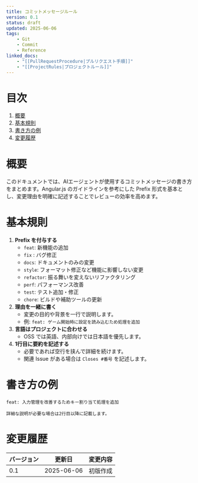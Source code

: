 ```yaml
---
title: コミットメッセージルール
version: 0.1
status: draft
updated: 2025-06-06
tags:
    - Git
    - Commit
    - Reference
linked_docs:
    - "[[PullRequestProcedure|プルリクエスト手順]]"
    - "[[ProjectRules|プロジェクトルール]]"
---
```


# 目次

1. [概要](#概要)
2. [基本規則](#基本規則)
3. [書き方の例](#書き方の例)
4. [変更履歴](#変更履歴)

# 概要

このドキュメントでは、AIエージェントが使用するコミットメッセージの書き方をまとめます。Angular.js のガイドラインを参考にした Prefix 形式を基本とし、変更理由を明確に記述することでレビューの効率を高めます。

# 基本規則

1. **Prefix を付与する**
   - `feat`: 新機能の追加
   - `fix` : バグ修正
   - `docs`: ドキュメントのみの変更
   - `style`: フォーマット修正など機能に影響しない変更
   - `refactor`: 振る舞いを変えないリファクタリング
   - `perf`: パフォーマンス改善
   - `test`: テスト追加・修正
   - `chore`: ビルドや補助ツールの更新
2. **理由を一緒に書く**
   - 変更の目的や背景を一行で説明します。
   - 例: `feat: ゲーム開始時に設定を読み込むため処理を追加`
3. **言語はプロジェクトに合わせる**
   - OSS では英語、内部向けでは日本語を優先します。
4. **1行目に要約を記述する**
   - 必要であれば空行を挟んで詳細を続けます。
   - 関連 Issue がある場合は `Closes #番号` を記述します。

# 書き方の例

```text
feat: 入力管理を改善するためキー割り当て処理を追加

詳細な説明が必要な場合は2行目以降に記載します。
```

# 変更履歴

| バージョン | 更新日     | 変更内容 |
| ---------- | ---------- | -------- |
| 0.1        | 2025-06-06 | 初版作成 |


